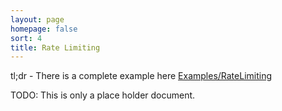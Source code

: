 ```yaml
---
layout: page
homepage: false
sort: 4
title: Rate Limiting
---
```


tl;dr - There is a complete example here [Examples/RateLimiting](https://github.com/purplebricks/pat/tree/master/Examples/RateLimiting)

TODO: This is only a place holder document.